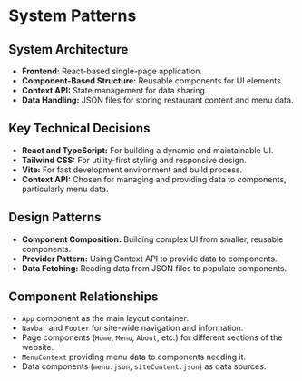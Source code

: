 # System Patterns

## System Architecture
- **Frontend:** React-based single-page application.
- **Component-Based Structure:** Reusable components for UI elements.
- **Context API:** State management for data sharing.
- **Data Handling:** JSON files for storing restaurant content and menu data.

## Key Technical Decisions
- **React and TypeScript:** For building a dynamic and maintainable UI.
- **Tailwind CSS:** For utility-first styling and responsive design.
- **Vite:** For fast development environment and build process.
- **Context API:** Chosen for managing and providing data to components, particularly menu data.

## Design Patterns
- **Component Composition:** Building complex UI from smaller, reusable components.
- **Provider Pattern:** Using Context API to provide data to components.
- **Data Fetching:** Reading data from JSON files to populate components.

## Component Relationships
- `App` component as the main layout container.
- `Navbar` and `Footer` for site-wide navigation and information.
- Page components (`Home`, `Menu`, `About`, etc.) for different sections of the website.
- `MenuContext` providing menu data to components needing it.
- Data components (`menu.json`, `siteContent.json`) as data sources.

